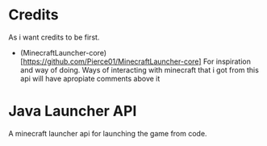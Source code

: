 # Credits
As i want credits to be first.
* (MinecraftLauncher-core)[https://github.com/Pierce01/MinecraftLauncher-core] For inspiration and way of doing. Ways of interacting with minecraft that i got from this api will have apropiate comments above it

# Java Launcher API
A minecraft launcher api for launching the game from code.
